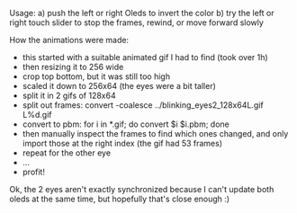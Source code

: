 Usage:
a) push the left or right Oleds to invert the color
b) try the left or right touch slider to stop the frames, rewind,
   or move forward slowly

How the animations were made:
- this started with a suitable animated gif I had to find (took over 1h)
- then resizing it to 256 wide
- crop top bottom, but it was still too high
- scaled it down to 256x64 (the eyes were a bit taller)
- split it in 2 gifs of 128x64
- split out frames: convert -coalesce ../blinking_eyes2_128x64L.gif L%d.gif
- convert to pbm: for i in *.gif; do convert $i $i.pbm; done
- then manually inspect the frames to find which ones changed, and only
  import those at the right index (the gif had 53 frames)
- repeat for the other eye
- ...
- profit!

Ok, the 2 eyes aren't exactly synchronized because I can't update
both oleds at the same time, but hopefully that's close enough :)
